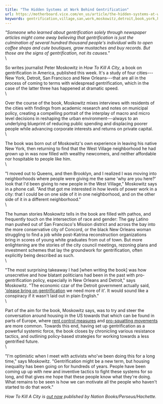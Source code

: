 ```yaml
---
title: "The Hidden Systems at Work Behind Gentrification"
url: https://motherboard.vice.com/en_us/article/the-hidden-systems-at-work-behind-gentrification?utm_source=vicefbuk
keywords: gentrification,village,san,work,moskowitz,detroit,book,york,hidden,west,systems,city,tactics
---
```

*\"Someone who learned about gentrification solely through newspaper articles might come away believing that gentrification is just the culmination of several hundred thousand people\'s individual wills to open coffee shops and cute boutiques, grow mustaches and buy records. But those are the signs of gentrification, not its causes.\"*\
\

So writes journalist Peter Moskowitz in *How To Kill A City*, a book on gentrification in America, published this week. It\'s a study of four cities---New York, Detroit, San Francisco and New Orleans---that are all in the process of coming to terms with widespread gentrification, which in the case of the latter three has happened at dramatic speed.\
\

Over the course of the book, Moskowitz mixes interviews with residents of the cities with findings from academic research and notes on municipal policy, creating a compelling portrait of the interplay of macro and micro level decisions in reshaping the urban environment---always to an underlying blueprint of reducing public spending and displacing poorer people while advancing corporate interests and returns on private capital.\
\

The book was born out of Moskowitz\'s own experience in leaving his native New York, then returning to find that the West Village neighborhood he had grown up in was now filled with wealthy newcomers, and neither affordable nor hospitable to people like him.\
\

\"I moved out to Queens, and then Brooklyn, and I realized I was moving into neighborhoods where people were giving me the same \'why are you here?\' look that I\'d been giving to new people in the West Village,\" Moskowitz says in a phone call. \"And that got me interested in how levels of power work in a city: that I could be on one side of it in one neighborhood, and on the other side of it in a different neighborhood.\"\
\

The human stories Moskowitz tells in the book are filled with pathos, and frequently touch on the intersection of race and gender: The gay Latino man pushed out of San Francisco\'s Mission district and across the bay into the more conservative city of Concord, or the black New Orleans woman struggling to find a job while post-Katrina reconstruction organizations bring in scores of young white graduates from out of town. But more enlightening are the stories of the city council meetings, rezoning plans and investment schemes that lay the groundwork for gentrification, often explicitly being described as such.\
\

\"The most surprising takeaway I had \[when writing the book\] was how unsecretive and how blatant politicians had been in the past with pro-gentrification policy, especially in New Orleans and Detroit,\" says Moskowitz. \"The economic czar of the Detroit government actually said, [\'please bring on gentrification](http://motorcitymuckraker.com/2013/05/16/bring-on-more-gentrification-declares-detroits-economic-development-czar-george-jackson/) we need more of it\'. It would sound like a conspiracy if it wasn\'t laid out in plain English.\"\
\

Part of the aim for the book, Moskowitz says, was to try and steer the conversation around housing in the US towards that which can be found in parts of Europe, where [rent control measures](https://www.ft.com/content/7f3dcfea-8a1b-11e6-8cb7-e7ada1d123b1) and [pro-squatting movements](https://www.theguardian.com/world/2016/may/24/riots-in-barcelona-after-squatters-evicted-from-bank) are more common. Towards this end, having set up gentrification as a powerful systemic force, the book closes by chronicling various resistance tactics, and outlining policy-based strategies for working towards a less gentrified future.\
\

\"I\'m optimistic when I meet with activists who\'ve been doing this for a long time,\" says Moskowitz. \"Gentrification might be a new term, but housing inequality has been going on for hundreds of years. People have been coming up up with new and inventive tactics to fight these systems for so long, and that gives me hope that these people know what they\'re doing. What remains to be seen is how we can motivate all the people who haven\'t started to do that work.\"

*How To Kill A City is* [*out now*](https://www.amazon.com/How-Kill-City-Gentrification-Neighborhood/dp/1568585233) *published by Nation Books/Perseus/Hachette.*
